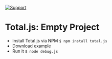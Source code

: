 [![Support](https://www.totaljs.com/img/button-support.png?v=2)](https://www.totaljs.com/support/)

# Total.js: Empty Project

- Install Total.js via NPM `$ npm install total.js`
- Download example
- Run it `$ node debug.js`